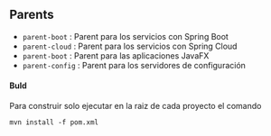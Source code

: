 ## Parents
- `parent-boot` : Parent para los servicios con Spring Boot
- `parent-cloud` : Parent para los servicios con Spring Cloud
- `parent-boot` : Parent para las aplicaciones JavaFX
- `parent-config` : Parent para los servidores de configuración

#### Buld
Para construir solo ejecutar en la raiz de cada proyecto el comando
```
mvn install -f pom.xml
```